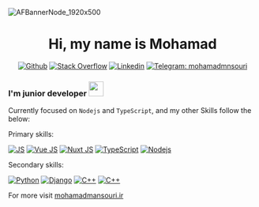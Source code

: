 ![AFBannerNode_1920x500](https://user-images.githubusercontent.com/58604786/148786299-18418eb5-d455-41ed-9016-45a1623af64b.png)

<h1 align="center">Hi, my name is Mohamad</h1>

<div align="center">
  
[![Github](https://img.shields.io/badge/GitHub-100000?style=flat&logo=github&logoColor=white)](https://github.com/MohamadMansourii) 
[![Stack Overflow](https://img.shields.io/badge/Stack_Overflow-D64A17?style=flat&logo=stack-overflow&logoColor=white)](https://stackoverflow.com/users/11864721/mohamadmansouri) 
[![Linkedin](https://img.shields.io/badge/LinkedIn-0077B5?style=flat&logo=linkedin&logoColor=white)](https://www.linkedin.com/in/mohammadmansourii/) 
[![Telegram: mohamadmnsouri](https://img.shields.io/badge/-Telegram-2CA5E0?style=flat&logo=Telegram&logoColor=white&link=https://www.telegram.me/mohamadmnsouri/)](https://www.telegram.me/mohamadmnsouri/)
  
</div>

### I'm junior developer <a href="https://mohamadmansouri.ir"><img src="https://github.githubassets.com/images/mona-loading-dark.gif" width="30" height="30"></a>
Currently focused on `Nodejs` and `TypeScript`, and my other Skills follow the below:

Primary skills:

[![JS](https://img.shields.io/badge/Js-F7DF1E?style=for-the-badge&logo=jss&logoColor=black)](https://github.com/MohamadMansourii)
[![Vue JS](https://img.shields.io/badge/VueJs-4FC08D?style=for-the-badge&logo=vuedotjs&logoColor=white)](https://github.com/MohamadMansourii)
[![Nuxt JS](https://img.shields.io/badge/NuxtJs-00DC82?style=for-the-badge&logo=vuedotjs&logoColor=white)](https://github.com/MohamadMansourii)
[![TypeScript](https://img.shields.io/badge/TypeScript-3178C6?style=for-the-badge&logo=typescript&logoColor=white)](https://github.com/MohamadMansourii)
[![Nodejs](https://img.shields.io/badge/NodeJS-339933?style=for-the-badge&logo=nodedotjs&logoColor=white)](https://github.com/MohamadMansourii)

Secondary skills:

[![Python](https://img.shields.io/badge/Python-3776AB?style=for-the-badge&logo=python&logoColor=white)](https://github.com/MohamadMansourii)
[![Django](https://img.shields.io/badge/Django-092E20?style=for-the-badge&logo=django&logoColor=white)](https://github.com/MohamadMansourii)
[![C++](https://img.shields.io/badge/C++-00599C?style=for-the-badge&logo=cplusplus&logoColor=white)](https://github.com/MohamadMansourii)
[![C++](https://img.shields.io/badge/Go-00ADD8?style=for-the-badge&logo=goland&logoColor=white)](https://github.com/MohamadMansourii)

For more visit [mohamadmansouri.ir](https://mohamadmansouri.ir)
